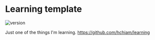 # Learning template

![version](https://img.shields.io/github/release/hchiam/learning-template)

Just one of the things I'm learning. <https://github.com/hchiam/learning>
